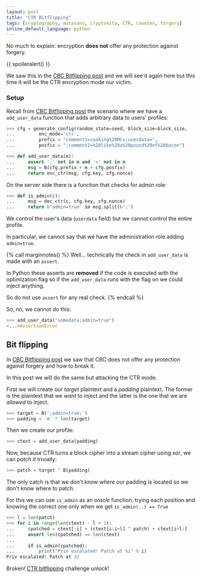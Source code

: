 ```yaml
---
layout: post
title: "CTR Bitflipping"
tags: [cryptography, matasano, cryptonita, CTR, counter, forgery]
inline_default_language: python
---
```


No much to explain: encryption **does not** offer any
protection against forgery.

{{ spoileralert() }}

We saw this in the [CBC Bitflipping post](/articles/2018/07/03/CBC-Bitflipping.html)
and we will see it again here but this time it will be
the CTR encryption mode our victim.<!--more-->


<!--
>>> from cryptonita import B, load_bytes     # byexample: +timeout=10

>>> import sys
>>> sys.path.append("./posts/matasano/assets")
>>> from challenge import generate_config, enc_ctr, dec_ctr  # byexample: +timeout=10

>>> seed = 20190822   # make the tests 'random' but deterministic
>>> block_size = 16     # leave this fixed, it is what happen in practice
-->

### Setup

Recall from [CBC Bitflipping post](/articles/2018/07/03/CBC-Bitflipping.html)
the scenario where we have a ``add_user_data`` function that adds
arbitrary data to users' profiles:

```python
>>> cfg = generate_config(random_state=seed, block_size=block_size,
...         enc_mode='ctr',
...         prefix = "comment1=cooking%20MCs;userdata=",
...         posfix = ";comment2=%20like%20a%20pound%20of%20bacon")

>>> def add_user_data(m):
...     assert ';' not in m and '=' not in m
...     msg = B(cfg.prefix + m + cfg.posfix)
...     return enc_ctr(msg, cfg.key, cfg.nonce)
```

On the server side there is a function that checks for admin role:

```python
>>> def is_admin(c):
...     msg = dec_ctr(c, cfg.key, cfg.nonce)
...     return b'admin=true' in msg.split(b';')
```

We control the user's data (`userdata` field)
but we cannot control the entire profile.

In particular, we cannot say that we have the administration role
adding ``admin=true``.

{% call	marginnotes() %}
Well... technically the check in `add_user_data` is made with an
`assert`.

In Python these asserts are **removed** if the code is executed with the
optimization flag so if the `add_user_data` runs with the flag on we
could inject anything.

So do not use `assert` for any real check.
{% endcall %}

So, no, we cannot do this:

```python
>>> add_user_data("somedata;admin=true")
<...>AssertionError
```

## Bit flipping

In [CBC Bitflipping post](/articles/2018/07/03/CBC-Bitflipping.html)
we saw that CBC does not offer any protection against forgery and how to
break it.

In this post we will do the same but attacking the CTR mode.

First we will create our *target* plaintext and a *padding* plaintext.
The former is the plaintext that we *want* to inject and the latter is
the one that we are *allowed* to inject.

```python
>>> target = B(';admin=true;')
>>> padding = 'A' * len(target)
```

Then we create our profile:

```python
>>> ctext = add_user_data(padding)
```

Now, because CTR turns a block cipher into a stream cipher using
*xor*, we can *patch it* trivially:

```python
>>> patch = target ^ B(padding)
```

The only catch is that we don't know *where* our padding is located
so we don't know where to patch.

For this we can use ``is_admin`` as an *oracle* function, trying
each position and knowing the correct one only when we get
``is_admin(..) == True``

```python
>>> l = len(patch)
>>> for i in range(len(ctext) - l + 1):
...     cpatched = ctext[:i] + (ctext[i:i+l] ^ patch) + ctext[i+l:]
...     assert len(cpatched) == len(ctext)
...
...     if is_admin(cpatched):
...         print("Priv escalated! Patch at %i" % i)
Priv escalated! Patch at 32
```

Broken!
[CTR bitflipping](https://cryptopals.com/sets/4/challenges/26)
challenge unlock!
